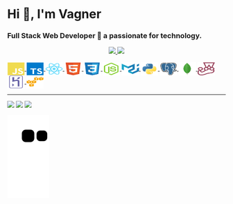 <h1>Hi 👋, I'm Vagner</h1>

<h3>Full Stack Web Developer 🚀 a passionate for technology.</h3>

<div align="center">
  <a href="https://github.com/wagnerfabricio">
  <img height="180em" src="https://github-readme-stats.vercel.app/api?username=wagnerfabricio&show_icons=true&theme=vue-dark&include_all_commits=true&count_private=true"/>
  <img height="180em" src="https://github-readme-stats.vercel.app/api/top-langs/?username=wagnerfabricio&layout=compact&langs_count=7&theme=vue-dark"/>
</div>
<div style="display: inline_block"><br>
  <img align="center" alt="Javascript icon" height="30" width="40" src="https://raw.githubusercontent.com/devicons/devicon/master/icons/javascript/javascript-plain.svg">
  <img align="center" alt="Typescript icon" height="30" width="40" src="https://raw.githubusercontent.com/devicons/devicon/master/icons/typescript/typescript-plain.svg">
  <img align="center" alt="React icon" height="30" width="40" src="https://raw.githubusercontent.com/devicons/devicon/master/icons/react/react-original.svg">
  <img align="center" alt="HTML icon" height="30" width="40" src="https://raw.githubusercontent.com/devicons/devicon/master/icons/html5/html5-original.svg">
  <img align="center" alt="CSS icon" height="30" width="40" src="https://raw.githubusercontent.com/devicons/devicon/master/icons/css3/css3-original.svg">
    <img align="center" alt="NodeJS icon" height="30" width="40" src="https://raw.githubusercontent.com/devicons/devicon/master/icons/nodejs/nodejs-original.svg">
      <img align="center" alt="MaterialUI icon" height="30" width="40" src="https://raw.githubusercontent.com/devicons/devicon/master/icons/materialui/materialui-original.svg">
  <img align="center" alt="Python icon" height="30" width="40" src="https://raw.githubusercontent.com/devicons/devicon/master/icons/python/python-original.svg">
  <img align="center" alt="PostgreSQL icon" height="30" width="40" src="https://raw.githubusercontent.com/devicons/devicon/master/icons/postgresql/postgresql-original.svg">
  <img align="center" alt="MongoDB icon" height="30" width="40" src="https://raw.githubusercontent.com/devicons/devicon/master/icons/mongodb/mongodb-original.svg">
  <img align="center" alt="Jest icon" height="30" width="40" src="https://raw.githubusercontent.com/devicons/devicon/master/icons/jest/jest-plain.svg">
  <img align="center" alt="MongoDB icon" height="30" width="40" src="https://raw.githubusercontent.com/devicons/devicon/master/icons/heroku/heroku-original.svg">
  <img align="center" alt="MongoDB icon" height="30" width="40" src="https://raw.githubusercontent.com/devicons/devicon/master/icons/amazonwebservices/amazonwebservices-original.svg">
</div>

---

<div> 
  <a href = "mailto:wagnerfabricio@hotmail.com"><img src="https://img.shields.io/badge/-Gmail-%23333?style=for-the-badge&logo=gmail&logoColor=white" target="_blank"></a>
  <a href="https://www.linkedin.com/in/vagnerfabricio" target="_blank"><img src="https://img.shields.io/badge/-LinkedIn-%230077B5?style=for-the-badge&logo=linkedin&logoColor=white" target="_blank"></a>
  <a href="https://vagner-fabricio.vercel.app/" target="_blank"><img src="https://img.shields.io/badge/Portifolio-My%20personal%20portfolio%20web%20?style=for-the-badge&logo=appveyor&logoColor=white" target="_blank"></a> 
 
  ![Snake animation](https://github.com/wagnerfabricio/wagnerfabricio/blob/output/github-contribution-grid-snake.svg)
 
</div>

<!--
**wagnerfabricio/wagnerfabricio** is a ✨ _special_ ✨ repository because its `README.md` (this file) appears on your GitHub profile.

Here are some ideas to get you started:

- 🔭 I’m currently working on ...
- 🌱 I’m currently learning ...
- 👯 I’m looking to collaborate on ...
- 🤔 I’m looking for help with ...
- 💬 Ask me about ...
- 📫 How to reach me: ...
- 😄 Pronouns: ...
- ⚡ Fun fact: ...
-->
